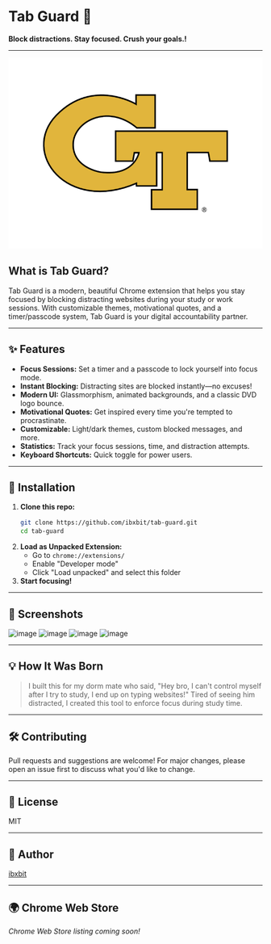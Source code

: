  # Tab Guard 🔐 
 
**Block distractions. Stay focused. Crush your goals.!**  
         
---          
          
![Tab Guard Logo](assets/tab-guard-logo.png)       
     
## What is Tab Guard?  
Tab Guard is a modern, beautiful Chrome extension that helps you stay focused by blocking distracting websites during your study or work sessions. With customizable themes, motivational quotes, and a timer/passcode system, Tab Guard is your digital accountability partner.      
                    
---                                 
                                       
## ✨ Features                                 
- **Focus Sessions:** Set a timer and a passcode to lock yourself into focus mode.                                    
- **Instant Blocking:** Distracting sites are blocked instantly—no excuses!                                
- **Modern UI:** Glassmorphism, animated backgrounds, and a classic DVD logo bounce.   
- **Motivational Quotes:** Get inspired every time you're tempted to procrastinate.    
- **Customizable:** Light/dark themes, custom blocked messages, and more.                          
- **Statistics:** Track your focus sessions, time, and distraction attempts.                         
- **Keyboard Shortcuts:** Quick toggle for power users.             
                    
---          

          
       
## 🚀 Installation   
1. **Clone this repo:**    
   ```bash
   git clone https://github.com/ibxbit/tab-guard.git    
   cd tab-guard  
   ```
2. **Load as Unpacked Extension:**
   - Go to `chrome://extensions/`
   - Enable "Developer mode"
   - Click "Load unpacked" and select this folder
3. **Start focusing!**

---

## 📸 Screenshots
![image](https://github.com/user-attachments/assets/d269cbd9-06c6-4d85-9636-560894b2640a) 
![image](https://github.com/user-attachments/assets/e1bd22b3-7dbb-46cf-97c1-4cc4371e3e4e)
![image](https://github.com/user-attachments/assets/ca94637d-2216-4274-9c1f-cb78446b0737)
![image](https://github.com/user-attachments/assets/dcd55868-e5d7-4c89-a6cb-915745d6d231)



---

## 💡 How It Was Born
> I built this for my dorm mate who said, "Hey bro, I can't control myself after I try to study, I end up on typing websites!" Tired of seeing him distracted, I created this tool to enforce focus during study time.

---

## 🛠️ Contributing 
Pull requests and suggestions are welcome! For major changes, please open an issue first to discuss what you'd like to change.

---

## 📄 License
MIT

---

## 👤 Author
[ibxbit](https://github.com/ibxbit)

---

## 🌍 Chrome Web Store
_Chrome Web Store listing coming soon!_
